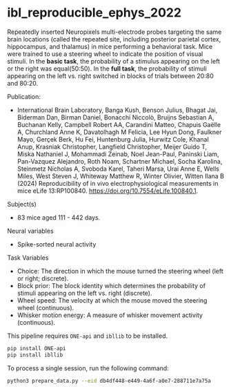 # ibl_reproducible_ephys_2022

Repeatedly inserted Neuropixels multi-electrode probes targeting the same brain locations (called the repeated site, including posterior parietal cortex, hippocampus, and thalamus) in mice performing a behavioral task. Mice were trained to use a steering wheel to indicate the position of visual stimuli. In the **basic task**, the probability of a stimulus appearing on the left or the right was equal(50:50). In the **full task**, the probability of stimuli appearing on the left vs. right switched in blocks of trials between 20:80 and 80:20.

Publication:
- International Brain Laboratory, Banga Kush, Benson Julius, Bhagat Jai, Biderman Dan, Birman Daniel, Bonacchi Niccolò, Bruijns Sebastian A, Buchanan Kelly, Campbell Robert AA, Carandini Matteo, Chapuis Gaëlle A, Churchland Anne K, Davatolhagh M Felicia, Lee Hyun Dong, Faulkner Mayo, Gerçek Berk, Hu Fei, Huntenburg Julia, Hurwitz Cole, Khanal Anup, Krasniak Christopher, Langfield Christopher, Meijer Guido T, Miska Nathaniel J, Mohammadi Zeinab, Noel Jean-Paul, Paninski Liam, Pan-Vazquez Alejandro, Roth Noam, Schartner Michael, Socha Karolina, Steinmetz Nicholas A, Svoboda Karel, Taheri Marsa, Urai Anne E, Wells Miles, West Steven J, Whiteway Matthew R, Winter Olivier, Witten Ilana B (2024) Reproducibility of in vivo electrophysiological measurements in mice eLife 13:RP100840. https://doi.org/10.7554/eLife.100840.1.

Subject(s)
- 83 mice aged 111 - 442 days.

Neural variables
- Spike-sorted neural activity

Task Variables
- Choice: The direction in which the mouse turned the steering wheel (left or right; discrete).
- Block prior: The block identity which determines the probability of stimuli appearing on the left vs. right (discrete).
- Wheel speed: The velocity at which the mouse moved the steering wheel (continuous).
- Whisker motion energy: A measure of whisker movement activity (continuous).

This pipeline requires `ONE-api` and `ibllib` to be installed.

```bash
pip install ONE-api
pip install ibllib
```

To process a single session, run the following command:

```bash
python3 prepare_data.py --eid db4df448-e449-4a6f-a0e7-288711e7a75a
```

